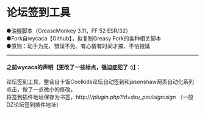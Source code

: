 # 论坛签到工具
●油猴脚本（GreaseMonkey 3.11，FF 52 ESR/32）             
●Fork自wycaca【Github】，拟复制Greasy Fork的各种相关脚本               
●原则：动手为先、错误不免、有心情有时间才搞、不怕拖延       

---------------

#### 之前wycaca的声明【更改了一些标点，强迫症犯了 :)】：
论坛签到工具，整合自卡饭Coolkids论坛自动签到和jasonshaw网页自动化系列点击，做了一点微小的修改。         
将签到插件地址保存为书签，http://*/plugin.php?id=dsu_paulsign:sign*  （一般DZ论坛签到插件地址）       
